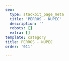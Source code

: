 ```yaml
---
seo:
  type: stackbit_page_meta
  title: 'PERROS - NUPEC'
  description: ''
  robots: []
  extra: []
template: category
title: PERROS - NUPEC
order: '011'

---
```

